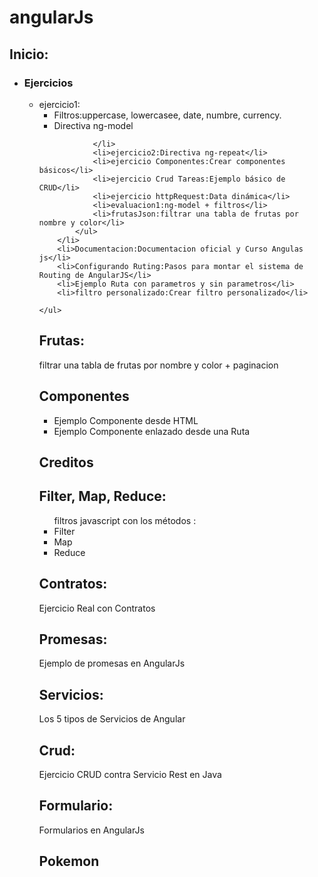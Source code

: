 # angularJs
<h2>Inicio:</h2>
	<ul>
		<li>
			<h3>Ejercicios</h3>
			<ul>
				<li>
					ejercicio1:
				    <ul>
					    <li>Filtros:uppercase, lowercasee, date, numbre, currency.</li>
                        <li>Directiva ng-model</li>
				    </ul>
					
				</li>
				<li>ejercicio2:Directiva ng-repeat</li>
				<li>ejercicio Componentes:Crear componentes básicos</li>
				<li>ejercicio Crud Tareas:Ejemplo básico de CRUD</li>
				<li>ejercicio httpRequest:Data dinámica</li>
				<li>evaluacion1:ng-model + filtros</li>
				<li>frutasJson:filtrar una tabla de frutas por nombre y color</li>
			</ul>
		</li>
		<li>Documentacion:Documentacion oficial y Curso Angulas js</li>
		<li>Configurando Ruting:Pasos para montar el sistema de Routing de AngularJS</li>
		<li>Ejemplo Ruta con parametros y sin parametros</li>
		<li>filtro personalizado:Crear filtro personalizado</li>
	
	</ul>
<h2>Frutas:</h2>
filtrar una tabla de frutas por nombre y color + paginacion
<h2>Componentes</h2>
    <ul>
        <li>Ejemplo Componente desde HTML</li>
        <li>Ejemplo Componente enlazado desde una Ruta</li>
    </ul>
<h2>Creditos</h2>
<h2>Filter, Map, Reduce:</h2>
<ul>
    filtros javascript con los métodos :
    <li>Filter</li>
    <li>Map</li>
    <li>Reduce</li>
</ul>
<h2>Contratos:</h2>
Ejercicio Real con Contratos
<h2>Promesas:</h2>
Ejemplo de promesas en AngularJs
<h2>Servicios:</h2>
Los 5 tipos de Servicios de Angular
<h2>Crud:</h2>
Ejercicio CRUD contra Servicio Rest en Java
<h2>Formulario:</h2>
Formularios en AngularJs
<h2>Pokemon</h2>
